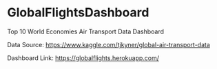 # GlobalFlightsDashboard
Top 10 World Economies Air Transport Data Dashboard

Data Source: https://www.kaggle.com/tjkyner/global-air-transport-data 

Dashboard Link: https://globalflights.herokuapp.com/
